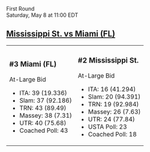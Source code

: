 First Round  
Saturday, May 8 at 11:00 EDT
## [Mississippi St. vs Miami (FL)](https://www.ncaa.com/game/5833375) 

<table><tr><td>  

### #3 Miami (FL)  

At-Large Bid  
- ITA: 39 (19.336)  
- Slam: 37 (92.186)  
- TRN: 43 (89.49)  
- Massey: 38 (7.31)  
- UTR: 40 (75.68)  
- Coached Poll: 43  

</td><td>  

### #2 Mississippi St.  

At-Large Bid  
- ITA: 16 (41.294)  
- Slam: 20 (94.391)  
- TRN: 19 (92.984)  
- Massey: 26 (7.63)  
- UTR: 24 (77.84)  
- USTA Poll: 23  
- Coached Poll: 18  

</td></tr></table>  